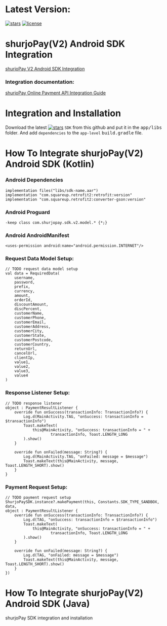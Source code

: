 

# Latest Version:

[![stars](https://img.shields.io/static/v1?label=SDK&message=2.1.1&color=red)](https://github.com/shurjoPay-Plugins/Android-SDK)
[![license](https://custom-icon-badges.herokuapp.com/github/license/denvercoder1/custom-icon-badges?logo=repo)](https://github.com/rzrasel/custom-icon-badges/blob/main/LICENSE?rgh-link-date=2021-08-09T18%3A10%3A26Z "license MIT")

# shurjoPay(V2) Android SDK Integration

[shurjoPay V2 Android SDK Integration](https://docs.google.com/document/d/1JLxmR0zgIqx1HEuxp_lJaljvWypby7n54F7z35HXO74/edit?usp=sharing)
 
### Integration documentation:

[shurjoPay Online Payment API Integration Guide](https://docs.google.com/document/d/19J4HE0j873nBJqcN-uRBYYAa_qBA3p1XSY-jy2fwvEE/edit?usp=sharing)


# Integration and Installation

Download the latest [![stars](https://img.shields.io/static/v1?label=SDK&message=2.1.1&color=red)](https://github.com/shurjoPay-Plugins/Android-SDK) `SDK` from this github and put it in the <kbd>app/libs</kbd> folder. And add `dependencies` to the `app-level` <kbd>build.gradle</kbd> file.

# How To Integrate shurjoPay(V2) Android SDK (Kotlin)

### Android Dependencies

```git_android_dependencies
implementation files("libs/sdk-name.aar")
implementation "com.squareup.retrofit2:retrofit:version"
implementation "com.squareup.retrofit2:converter-gson:version"
```

### Android Proguard

```git_android_proguard
-keep class com.shurjopay.sdk.v2.model.* {*;}
```

### Android AndroidManifest

```git_android_manifest_xml
<uses-permission android:name="android.permission.INTERNET"/>
```

### Request Data Model Setup:

```git_request_data_model_setup
// TODO request data model setup
val data = RequiredData(
    username,
    password,
    prefix,
    currency,
    amount,
    orderId,
    discountAmount,
    discPercent,
    customerName,
    customerPhone,
    customerEmail,
    customerAddress,
    customerCity,
    customerState,
    customerPostcode,
    customerCountry,
    returnUrl,
    cancelUrl,
    clientIp,
    value1,
    value2,
    value3,
    value4
)
```

### Response Listener Setup:

```git_response_listener_setup
// TODO response listener
object : PaymentResultListener {
    override fun onSuccess(transactionInfo: TransactionInfo?) {
        Log.d(MainActivity.TAG, "onSuccess: transactionInfo = $transactionInfo")
        Toast.makeText(
            this@MainActivity, "onSuccess: transactionInfo = " +
                    transactionInfo, Toast.LENGTH_LONG
        ).show()
    }

    override fun onFailed(message: String?) {
        Log.d(MainActivity.TAG, "onFailed: message = $message")
        Toast.makeText(this@MainActivity, message, Toast.LENGTH_SHORT).show()
    }
}
```

### Payment Request Setup:

```git_payment_request_setup
// TODO payment request setup
ShurjoPaySDK.instance?.makePayment(this, Constants.SDK_TYPE_SANDBOX, data,
object : PaymentResultListener {
    override fun onSuccess(transactionInfo: TransactionInfo?) {
        Log.d(TAG, "onSuccess: transactionInfo = $transactionInfo")
        Toast.makeText(
            this@MainActivity, "onSuccess: transactionInfo = " +
                    transactionInfo, Toast.LENGTH_LONG
        ).show()
    }

    override fun onFailed(message: String?) {
        Log.d(TAG, "onFailed: message = $message")
        Toast.makeText(this@MainActivity, message, Toast.LENGTH_SHORT).show()
    }
})
```

# How To Integrate shurjoPay(V2) Android SDK (Java)

shurjoPay SDK integration and installation